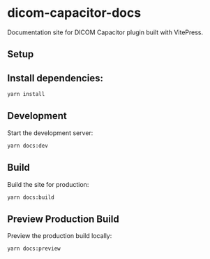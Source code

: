 # dicom-capacitor-docs

Documentation site for DICOM Capacitor plugin built with VitePress.

## Setup

## Install dependencies:
```bash
yarn install
```

## Development

Start the development server:
```bash
yarn docs:dev
```

## Build

Build the site for production:
```bash
yarn docs:build
```

## Preview Production Build

Preview the production build locally:
```bash
yarn docs:preview
```